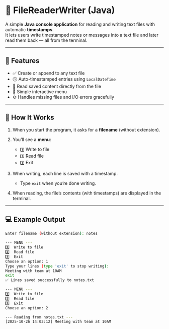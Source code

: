# 📝 FileReaderWriter (Java)

A simple **Java console application** for reading and writing text files with automatic **timestamps**.  
It lets users write timestamped notes or messages into a text file and later read them back — all from the terminal.

---

## 🚀 Features

- ✅ Create or append to any text file
- 🕒 Auto-timestamped entries using `LocalDateTime`
- 📖 Read saved content directly from the file
- 💬 Simple interactive menu
- ⚙️ Handles missing files and I/O errors gracefully

---

## 🧠 How It Works

1. When you start the program, it asks for a **filename** (without extension).
2. You’ll see a **menu**:
    - `1️⃣` Write to file
    - `2️⃣` Read file
    - `3️⃣` Exit

3. When writing, each line is saved with a timestamp.
    - Type `exit` when you’re done writing.

4. When reading, the file’s contents (with timestamps) are displayed in the terminal.

---

## 💻 Example Output

```bash
Enter filename (without extension): notes

--- MENU ---
1️⃣  Write to file
2️⃣  Read file
3️⃣  Exit
Choose an option: 1
Type your lines (type 'exit' to stop writing):
Meeting with team at 10AM
exit
✅ Lines saved successfully to notes.txt

--- MENU ---
1️⃣  Write to file
2️⃣  Read file
3️⃣  Exit
Choose an option: 2

--- Reading from notes.txt ---
[2025-10-26 14:03:12] Meeting with team at 10AM
